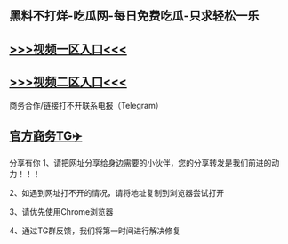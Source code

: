 黑料不打烊-吃瓜网-每日免费吃瓜-只求轻松一乐
---
[>>>视频一区入口<<<](https://yue088.github.io/)
----
[>>>视频二区入口<<<](https://yue088.github.io/)
----
商务合作/链接打不开联系电报（Telegram）

[官方商务TG✈️](https://t.me/kan9288/)
---
分享有你
1、请把网址分享给身边需要的小伙伴，您的分享转发是我们前进的动力！！！

2、如遇到网址打不开的情况，请将地址复制到浏览器尝试打开

3、请优先使用Chrome浏览器

4、通过TG群反馈，我们将第一时间进行解决修复

